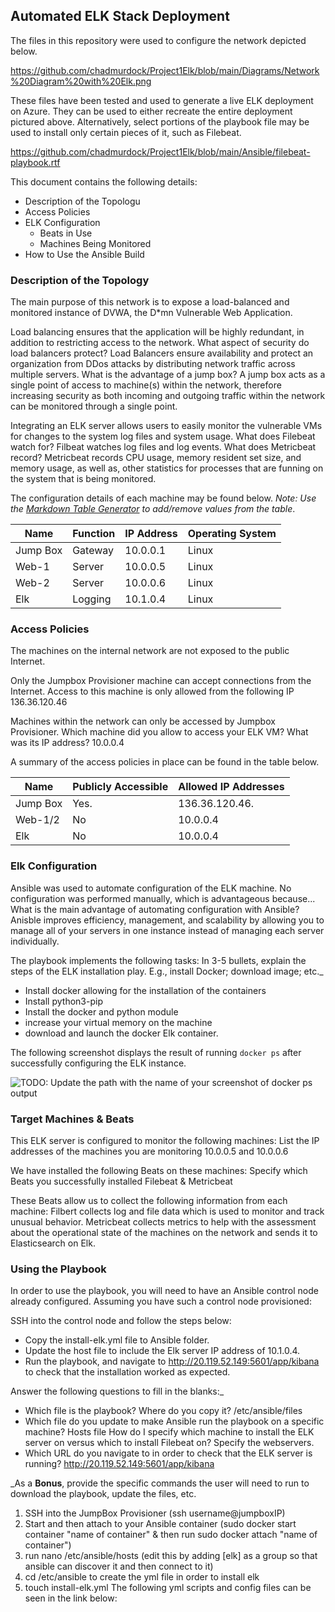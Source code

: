 ## Automated ELK Stack Deployment

The files in this repository were used to configure the network depicted below.

https://github.com/chadmurdock/Project1Elk/blob/main/Diagrams/Network%20Diagram%20with%20Elk.png

These files have been tested and used to generate a live ELK deployment on Azure. They can be used to either recreate the entire deployment pictured above. Alternatively, select portions of the playbook file may be used to install only certain pieces of it, such as Filebeat.

https://github.com/chadmurdock/Project1Elk/blob/main/Ansible/filebeat-playbook.rtf

This document contains the following details:
- Description of the Topologu
- Access Policies
- ELK Configuration
  - Beats in Use
  - Machines Being Monitored
- How to Use the Ansible Build


### Description of the Topology

The main purpose of this network is to expose a load-balanced and monitored instance of DVWA, the D*mn Vulnerable Web Application.

Load balancing ensures that the application will be highly redundant, in addition to restricting access to the network.
What aspect of security do load balancers protect? Load Balancers ensure availability and protect an organization from DDos attacks by distributing network traffic across multiple servers. What is the advantage of a jump box? A jump box acts as a single point of access to machine(s) within the network, therefore increasing security as both incoming and outgoing traffic within the network can be monitored through a single point. 

Integrating an ELK server allows users to easily monitor the vulnerable VMs for changes to the system log files and system usage.
What does Filebeat watch for? Filbeat watches log files and log events.
What does Metricbeat record? Metricbeat records CPU usage, memory resident set size, and memory usage, as well as, other statistics for processes that are funning on the system that is being monitored. 

The configuration details of each machine may be found below.
_Note: Use the [Markdown Table Generator](http://www.tablesgenerator.com/markdown_tables) to add/remove values from the table_.

| Name     | Function | IP Address | Operating System |
|----------|----------|------------|------------------|
| Jump Box | Gateway  | 10.0.0.1   | Linux            |
| Web-1    | Server   | 10.0.0.5   | Linux            |
| Web-2    | Server   | 10.0.0.6   | Linux            |
| Elk      | Logging  | 10.1.0.4   | Linux            |

### Access Policies

The machines on the internal network are not exposed to the public Internet. 

Only the Jumpbox Provisioner machine can accept connections from the Internet. Access to this machine is only allowed from the following IP 136.36.120.46

Machines within the network can only be accessed by Jumpbox Provisioner.
Which machine did you allow to access your ELK VM? What was its IP address? 10.0.0.4

A summary of the access policies in place can be found in the table below.

| Name     | Publicly Accessible | Allowed IP Addresses |
|----------|---------------------|----------------------|
| Jump Box | Yes.                | 136.36.120.46.       |
| Web-1/2  | No                  | 10.0.0.4             |
| Elk      | No                  | 10.0.0.4             |

### Elk Configuration

Ansible was used to automate configuration of the ELK machine. No configuration was performed manually, which is advantageous because...  
What is the main advantage of automating configuration with Ansible? Anisble improves efficiency, management, and scalability by allowing you to manage all of your servers in one instance instead of managing each server individually.

The playbook implements the following tasks:
In 3-5 bullets, explain the steps of the ELK installation play. E.g., install Docker; download image; etc._
- Install docker allowing for the installation of the containers
- Install python3-pip
- Install the docker and python module
- increase your virtual memory on the machine
- download and launch the docker Elk container.

The following screenshot displays the result of running `docker ps` after successfully configuring the ELK instance.

![TODO: Update the path with the name of your screenshot of docker ps output](Images/docker_ps_output.png)

### Target Machines & Beats
This ELK server is configured to monitor the following machines:
List the IP addresses of the machines you are monitoring 10.0.0.5 and 10.0.0.6

We have installed the following Beats on these machines:
Specify which Beats you successfully installed Filebeat & Metricbeat

These Beats allow us to collect the following information from each machine: 
Filbert collects log and file data which is used to monitor and track unusual behavior. 
Metricbeat collects metrics to help with the assessment about the operational state of the machines on the network and sends it to Elasticsearch on Elk. 

### Using the Playbook
In order to use the playbook, you will need to have an Ansible control node already configured. Assuming you have such a control node provisioned: 

SSH into the control node and follow the steps below:
- Copy the install-elk.yml file to Ansible folder.
- Update the host file to include the Elk server IP address of 10.1.0.4.
- Run the playbook, and navigate to http://20.119.52.149:5601/app/kibana to check that the installation worked as expected.

Answer the following questions to fill in the blanks:_
- Which file is the playbook? Where do you copy it? /etc/ansible/files
- Which file do you update to make Ansible run the playbook on a specific machine? Hosts file How do I specify which machine to install the ELK server on versus which to install Filebeat on? Specify the webservers. 
- Which URL do you navigate to in order to check that the ELK server is running? http://20.119.52.149:5601/app/kibana

_As a **Bonus**, provide the specific commands the user will need to run to download the playbook, update the files, etc.
1. SSH into the JumpBox Provisioner (ssh username@jumpboxIP)
2. Start and then attach to your Ansible container (sudo docker start container "name of container" & then run sudo docker attach "name of container")
3. run nano /etc/ansible/hosts (edit this by adding [elk] as a group so that ansible can discover it and then connect to it)
4. cd /etc/ansible to create the yml file in order to install elk 
5. touch install-elk.yml The following yml scripts and config files can be seen in the link below:
